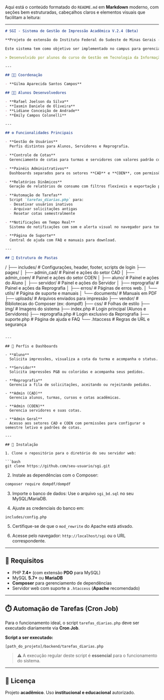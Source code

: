 Aqui está o conteúdo formatado do `README.md` em **Markdown** moderno, com seções bem estruturadas, cabeçalhos claros e elementos visuais que facilitam a leitura:

---

```markdown
# SGI - Sistema de Gestão de Impressão Acadêmica V.2.4 (Beta)

**Projeto de extensão do Instituto Federal do Sudeste de Minas Gerais - Campus São João del-Rei**

Este sistema tem como objetivo ser implementado no campus para gerenciar cotas de impressão acadêmica, promovendo **controle**, **transparência** e **automação** de processos institucionais.

> Desenvolvido por alunos do curso de Gestão em Tecnologia da Informação (GTI).

---

## 👩‍🏫 Coordenação

- **Gilma Aparecida Santos Campos**

## 👨‍💻 Alunos Desenvolvedores

- **Rafael Joelson da Silva**  
- **Iasmin Daniele de Oliveira**  
- **Lidiane Conceição de Andrade**  
- **Emily Campos Colonelli**

---

## ⚙️ Funcionalidades Principais

- **Gestão de Usuários**  
  Perfis distintos para Alunos, Servidores e Reprografia.

- **Controle de Cotas**  
  Gerenciamento de cotas para turmas e servidores com valores padrão configuráveis.

- **Painéis Administrativos**  
  Dashboards separados para os setores **CAD** e **COEN**, com permissões específicas.

- **Relatórios Dinâmicos**  
  Geração de relatórios de consumo com filtros flexíveis e exportação para PDF (biblioteca **Dompdf**).

- **Automação de Tarefas**  
  Script `tarefas_diarias.php` para:
  - Desativar usuários inativos
  - Arquivar solicitações antigas
  - Resetar cotas semestralmente

- **Notificações em Tempo Real**  
  Sistema de notificações com som e alerta visual no navegador para todos os perfis.

- **Página de Suporte**  
  Central de ajuda com FAQ e manuais para download.

---

## 📁 Estrutura de Pastas

```

/
├── includes/              # Configurações, header, footer, scripts de login
├── pages/
│   ├── admin\_cad/         # Painel e ações do setor CAD
│   ├── admin\_coen/        # Painel e ações do setor COEN
│   ├── aluno/             # Painel e ações do Aluno
│   ├── servidor/          # Painel e ações do Servidor
│   ├── reprografia/       # Painel e ações da Reprografia
│   ├── erros/             # Páginas de erros web.
│   └── utils/             # Página de suporte e manuais
│       └── documents/     # Manuais em PDF
├── uploads/               # Arquivos enviados para impressão
├── vendor/                # Bibliotecas do Composer (ex: dompdf)
├── css/                   # Folhas de estilo
├── img/                   # Imagens do sistema
├── index.php              # Login principal (Alunos e Servidores)
├── reprografia.php        # Login exclusivo da Reprografia
├── suporte.php            # Página de ajuda e FAQ
└── .htaccess              # Regras de URL e segurança

````

---

## 👥 Perfis e Dashboards

- **Aluno**  
  Solicita impressões, visualiza a cota da turma e acompanha o status.

- **Servidor**  
  Solicita impressões P&B ou coloridas e acompanha seus pedidos.

- **Reprografia**  
  Gerencia a fila de solicitações, aceitando ou rejeitando pedidos.

- **Admin (CAD)**  
  Gerencia alunos, turmas, cursos e cotas acadêmicas.

- **Admin (COEN)**  
  Gerencia servidores e suas cotas.

- **Admin Geral**  
  Acesso aos setores CAD e COEN com permissões para configurar o semestre letivo e padrões de cotas.

---

## 🧰 Instalação

1. Clone o repositório para o diretório do seu servidor web:

```bash
git clone https://github.com/seu-usuario/sgi.git
````

2. Instale as dependências com o Composer:

```bash
composer require dompdf/dompdf
```

3. Importe o banco de dados:
   Use o arquivo `sgi_bd.sql` no seu MySQL/MariaDB.

4. Ajuste as credenciais do banco em:

```
includes/config.php
```

5. Certifique-se de que o `mod_rewrite` do Apache está ativado.

6. Acesse pelo navegador:
   `http://localhost/sgi` ou o URL correspondente.

---

## 🔧 Requisitos

* PHP **7.4+** (com extensão **PDO** para MySQL)
* MySQL **5.7+** ou **MariaDB**
* **Composer** para gerenciamento de dependências
* Servidor web com suporte a `.htaccess` (**Apache** recomendado)

---

## ⏱️ Automação de Tarefas (Cron Job)

Para o funcionamento ideal, o script `tarefas_diarias.php` deve ser executado diariamente via **Cron Job**.

**Script a ser executado:**

```
[path_do_projeto]/backend/tarefas_diarias.php
```

> ⚠️ A execução regular deste script é **essencial** para o funcionamento do sistema.

---

## 📄 Licença

Projeto **acadêmico**. Uso **institucional e educacional** autorizado.
